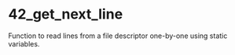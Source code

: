 # 42_get_next_line
Function to read lines from a file descriptor one-by-one using static variables.
